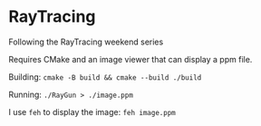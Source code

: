 # RayTracing
Following the RayTracing weekend series

Requires CMake and an image viewer that can display a ppm file.

Building:
`cmake -B build && cmake --build ./build`

Running:
`./RayGun > ./image.ppm`

I use `feh` to display the image:
`feh image.ppm`
